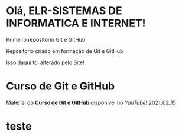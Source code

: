 # Olá, ELR-SISTEMAS DE INFORMATICA E INTERNET!
 
 Primeiro repositório Git e GitHub

 Repositorio criado em formação de Git e GitHub
 
 Isso daqui foi alterado pelo Site!

# Curso de Git e GitHub 
Material do **Curso de Git e GitHub** disponível no *YouTube*!
2021_02_15
# teste
